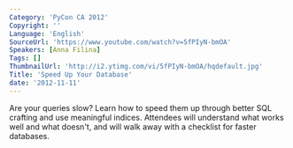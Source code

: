 ```yaml
---
Category: 'PyCon CA 2012'
Copyright: ''
Language: 'English'
SourceUrl: 'https://www.youtube.com/watch?v=5fPIyN-bmOA'
Speakers: [Anna Filina]
Tags: []
ThumbnailUrl: 'http://i2.ytimg.com/vi/5fPIyN-bmOA/hqdefault.jpg'
Title: 'Speed Up Your Database'
date: '2012-11-11'
---
```

Are your queries slow? Learn how to speed them up through better SQL crafting
and use meaningful indices. Attendees will understand what works well and what
doesn't, and will walk away with a checklist for faster databases.


